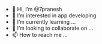 - 👋 Hi, I’m @7pranesh
- 👀 I’m interested in app developing
- 🌱 I’m currently learning ...
- 💞️ I’m looking to collaborate on ...
- 📫 How to reach me ...

<!---
7pranesh/7pranesh is a ✨ special ✨ repository because its `README.md` (this file) appears on your GitHub profile.
You can click the Preview link to take a look at your changes.
--->
